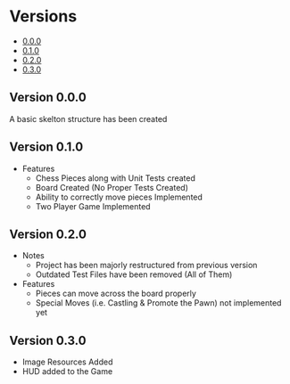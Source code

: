 # Versions
- [0.0.0](#version-000)
- [0.1.0](#version-010)
- [0.2.0](#version-020)
- [0.3.0](#version-030)

## Version 0.0.0
A basic skelton structure has been created

## Version 0.1.0
* Features
  * Chess Pieces along with Unit Tests created
  * Board Created (No Proper Tests Created)
  * Ability to correctly move pieces Implemented
  * Two Player Game Implemented

## Version 0.2.0
* Notes
  * Project has been majorly restructured from previous version
  * Outdated Test Files have been removed (All of Them)
* Features
  * Pieces can move across the board properly
  * Special Moves (i.e. Castling & Promote the Pawn) not implemented yet

## Version 0.3.0
* Image Resources Added
* HUD added to the Game
